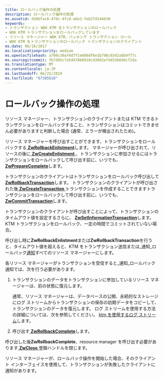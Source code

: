 ```yaml
---
title: ロールバック操作の処理
description: ロールバック操作の処理
ms.assetid: d36bfac8-47dc-4fcd-a6e2-feb27d244630
keywords:
- トランザクション WDK KTM をトランザクションのロールバック
- WDK KTM トランザクションをロールバックしています
- リソース マネージャー WDK KTM、バッキング トランザクション ロール
- WDK KTM をトランザクションのロールバック トランザクションのクライアント
ms.date: 06/16/2017
ms.localizationpriority: medium
ms.openlocfilehash: a700c30af4d7f1e686df6e1b796c9342a8b9ff7c
ms.sourcegitcommit: fb7d95c7a5d47860918cd3602efdd33b69dcf2da
ms.translationtype: MT
ms.contentlocale: ja-JP
ms.lasthandoff: 06/25/2019
ms.locfileid: "67385618"
---
```

# <a name="handling-rollback-operations"></a>ロールバック操作の処理


リソース マネージャー、トランザクションのクライアントまたは KTM できるトランザクションをロールバックすること、トランザクションはコミットできません必要がありますと判断した場合 (通常、エラーが検出されたため)。

リソース マネージャーを呼び出すことができます、トランザクションをロールバックする[ **ZwRollbackEnlistment**](https://docs.microsoft.com/windows-hardware/drivers/ddi/content/wdm/nf-wdm-ntrollbackenlistment)します。 マネージャーが呼び出されて、リソースの後に[ **ZwCreateEnlistment** ](https://docs.microsoft.com/windows-hardware/drivers/ddi/content/wdm/nf-wdm-ntcreateenlistment) 、トランザクションに参加させるにはトランザクションをロールバックして呼び出す前に、いつでも、 [ **ZwPrepareComplete**](https://docs.microsoft.com/windows-hardware/drivers/ddi/content/wdm/nf-wdm-ntpreparecomplete)します。

トランザクションのクライアントはトランザクションをロールバック呼び出して[ **ZwRollbackTransaction**](https://docs.microsoft.com/windows-hardware/drivers/ddi/content/wdm/nf-wdm-ntrollbacktransaction)します。 トランザクションのクライアントが呼び出された後[ **ZwCreateTransaction** ](https://docs.microsoft.com/windows-hardware/drivers/ddi/content/wdm/nf-wdm-ntcreatetransaction)トランザクションを作成することできますトランザクションをロールバックして呼び出す前に、いつでも、 [ **ZwCommitTransaction**](https://docs.microsoft.com/windows-hardware/drivers/ddi/content/wdm/nf-wdm-ntcommittransaction)します。

トランザクションのクライアントが呼び出すことによって、トランザクションのタイムアウト値を設定するさらに、 [ **ZwSetInformationTransaction**](https://docs.microsoft.com/windows-hardware/drivers/ddi/content/wdm/nf-wdm-ntsetinformationtransaction)します。 KTM トランザクションをロールバック、一定の時間でコミットされていない場合。

呼び出し時に**ZwRollbackEnlistment**または**ZwRollbackTransaction**を行うと、タイムアウト値を超えると、KTM をトランザクション送信または\_通知\_ロールバック[通知](transaction-notifications.md)すべてのリソース マネージャーにします。

各リソース マネージャーがトランザクションを受信すると\_通知\_ロールバック通知では、次を行う必要があります。

1.  トランザクションのデータをトランザクションに参加しているリソース マネージャーは、前の状態に復元します。

    通常、リソース マネージャーは、データベースの公開、永続的なストレージにログ ストリームからトランザクションの保存の初期データをコピーして、トランザクションのデータを復元します。 ログ ストリームを使用する方法の詳細については、次を参照してください。 [ktm を使用するログ ストリーム](using-log-streams-with-ktm.md)します。

2.  呼び出す[ **ZwRollbackComplete**](https://docs.microsoft.com/windows-hardware/drivers/ddi/content/wdm/nf-wdm-ntrollbackcomplete)します。

呼び出した後**ZwRollbackComplete**、resource manager を呼び出す必要があります[ **ZwClose** ](https://docs.microsoft.com/windows-hardware/drivers/ddi/content/ntifs/nf-ntifs-ntclose)登録ハンドルを閉じます。

リソース マネージャーが、ロールバック操作を開始した場合、そのクライアント インターフェイスを使用して、トランザクションが失敗したクライアントに通知があります。

 

 





